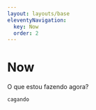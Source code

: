 ```yaml
---
layout: layouts/base
eleventyNavigation:
  key: Now
  order: 2
---
```


# Now

O que estou fazendo agora?

```
cagando
```
